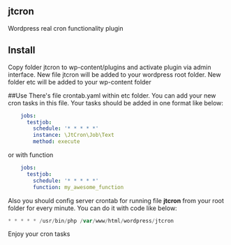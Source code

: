 ## jtcron
Wordpress real cron functionality plugin 

## Install
Copy folder jtcron to wp-content/plugins and activate plugin via admin interface.
New file jtcron will be added to your wordpress root folder.
New folder etc will be added to your wp-content folder

##Use
There's file crontab.yaml within etc folder. You can add your new cron tasks in this file. Your tasks should be added in one format like below:

```yaml
	jobs:
	  testjob:
		schedule: '* * * * *'
		instance: \JtCron\Job\Text
		method: execute
```
or with function
```yaml
	jobs:
	  testjob:
		schedule: '* * * * *'
		function: my_awesome_function
```
Also you should config server crontab for running file <b>jtcron</b> from your root folder for every minute. You can do it with code like below:

```php
* * * * * /usr/bin/php /var/www/html/wordpress/jtcron
```

Enjoy your cron tasks
